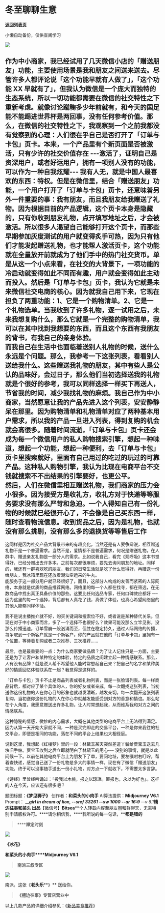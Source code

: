 # 冬至聊聊生意

[**返回列表页**](/gzh/槽边往事)

小懒自动备份，仅供查阅学习

![](https://mmbiz.qpic.cn/mmbiz_jpg/Ia6gU9JNtkqw5ssO9JvOdzu7aAlc5FYaicuUTfvkTtSib1Tia7lxCJibQnQ24iaCc1PFXExKzcv7Dm0rSR96wDicniahA/640?wx_fmt=jpeg&from;=appmsg)

作为中小商家，我已经试用了几天微信小店的「赠送朋友」功能，主要使用场景是我和朋友之间送来送去。尽管许多人都评论说「这个功能早就有人做了」，「这个功能 XX
早就有了」，但我认为微信是一个庞大而独特的生态系统，所以一切功能都需要在微信的社交特性之下重新考虑。就像讨论蹴鞠多少年前就有，和今天的国足能不能踢进世界杯是两回事，没有任何参考价值。那么，在微信的社交特性之下，我观察到一个之前我都没有觉察到的心理：人们很在乎自己是否打开了「订单与卡包」页卡。本来，一个产品里有个新页面是否被激活，只有少许的社交价值存在
---激活了，证明自己是资深用户，或者好运用户，拥有一项别人没有的功能，可以作为一种自我炫耀---
我有人无，就是中国人最喜欢的东西：特权。但是在微信里，结合「赠送朋友」功能，一个用户打开了「订单与卡包」页卡，还意味着另外一件重要的事：我有朋友，而且我朋友给我赠送了礼物。因为根据目前的产品逻辑，这个页卡本身是隐藏的，只有你收到朋友礼物，点开填写地址之后，才会被激活。所以很多人渴望自己能够打开这个页卡，而那些早期参加灰度测试的用户就变得炙手可热，因为只有他们才能发起赠送礼物，也才能帮人激活页卡，这个功能就在全量放开前就成为了他们手中的热门社交货币。单是从这一个小点来看，在社交的大背景下，一项功能的冷启动就变得如此不同而有趣，用户就会变得如此主动而投入。然后是「订单与卡包」页卡，我认为它就是未来微信社交电商的核心。因为就我自己用下来，它现在担负了两重功能：1、它是一个购物清单。2、它是一个礼物选单。当我收到了许多礼物，逐一试用之后，未来我想复购什么，那么它就是一个完整的购物清单，我可以在其中找到我想要的东西，而且这个东西有我朋友的背书，有我自己的亲身体验。  
而我自己在生活中也面临着送别人礼物的时候，送什么永远是个问题。那么，我参考一下这张列表，看看别人送给我什么。这些赠送我礼物的朋友，其中有些人是公认的品味好，会过日子，那么他们当初选择送我的礼物就是个很好的参考，我可以同样选择一样买下再送人，节省我的时间，减少我找礼物的麻烦。我自己作为中小商家，当然愿意让我的产品先进入这个列表，安安静静呆在那里。因为购物清单和礼物清单对应了两种基本用户需求，所以我的产品一旦进入列表，得到复购的机会就会高很多。随着时间流逝，「订单与卡包」页卡还会成为每一个微信用户的私人购物搜索引擎，想起一种味道，想起一个功能，想起一种便利，去「订单与卡包」页卡里搜索就好，里面有自己用过的吃过的玩过的可靠产品。这种私人购物引擎，我认为比现在电商平台不交钱就搜索不不出结果的引擎要好，也更公平。  
然后，人们在微信里相互赠送礼物，我们商家的压力会小很多。因为接受方是收礼方，收礼方对于快递等等服务要求没有那么严苛和急迫。一个人得知自己有一份礼物的时候就已经很开心了，不会像是自己买东西一样，随时查看物流信息。收到货品之后，因为是礼物，也就没有那么挑剔，没有那么多的退换货等等售后工作
---
这同样是因为社交产品大背景带来的有趣变化。当然还是有人要争辩说，相互赠送礼物不是一个普遍需求。当然不是，爱情都不是普遍需求，何况是赠送礼物。在人群中，赠送亲友礼物是一部分人的需求。比如说我自己，看完《观呼吸》这本书觉得好，已经分赠出去许多本。之前每次都很麻烦，要先去询问朋友的地址。同样的，我还有一群喜欢吃的朋友，我们的日常生活就是吃了什么觉得好，再赠送一份给朋友，我冰箱里现在还放着潮汕空运来的牛丸。  
能服务于这一部分用户就已经很好了，而且，这部分人构成的友善而紧密的人际网络，本身就是优质的商品推荐网络。网络里的每一个人都在找寻，都在筛选，在无数商品中找出真正具备价值的那些。这要比任何选品专家，任何口碑效应都好
---因为这里的每一个选择，背后都有人真花了钱，真做了体验，也真心希望网络里的其他人能够同样体验。

我不是说主播推介就不好，购买关键词和搜索位不好，或者说是某种替代关系。但现在对于中小商家而言，多了一个选择不也很好么？效果可能没那么立竿见影，没那么传播迅速，订单雪崩一般汹涌而至，但胜在稳定持久，通过人际网络的传播，每争取到一个新客户就是一个新客户，你的产品就在他的「订单与卡包」里拥有一个位置，等待着复购或者二次推荐、三次推荐......

最后，也是最重要的一点：为什么商家要做品牌？为了让人记住只是一方面，主要还是为了让客户和某种特定的体验，特定的品质之间建立起一种情感联系。那么，人有没有品牌？就是说人希不希望他人能时常想起自己来？把自己的名字和某种美好的情感回忆体验联系在一起？我觉得是这样的。

「订单与卡包」页卡不止是商品列表或者礼物列表，而是一张脸谱列表。每一样商品背后，都对应了某个具体的人，你的好友或者亲戚。每一次翻找这张列表，当初送你这份礼物的人在你心目的形象也就越发清晰，越发亲切。每一次翻开这张列表复购，当初送你这份礼物的人在你心中就越发能感受到对方的善意和情谊。那么站在个人角度，我愿意赠送出许多礼物，让人时常想起我，从而维系我和对方之间的情感联系。

这种隐秘的情感，微妙的内心需求，大概在其他类型的电商平台上无法得到满足。因为从第一天开始大家就不同，一种是买完即走的交易平台，一种是你来我往的社交平台，即便是相同的功能，落在不同的平台上结果也大相径庭。

说到这里，我想起《红楼梦》里的一段：林黛玉某天突然差遣丫鬟给贾宝玉送去几块旧手帕。贾宝玉收到之后立即就明白了林黛玉的用心---
没别的事情，就是以此问候一下。以前在其他电商平台上为朋友下了单，要问地址，要左嘱咐右叮咛，帮着查快递，感觉自己送了一份礼物是多大的事情一样。现在有了微信「赠送朋友」功能，终于可以没事随手送出一份小礼物，对方点一下就收下，不需要太多言辞。

《诗经》里曾经吟诵过：「投我以木桃，报之以琼瑶。匪报也，永以为好也」。这样的人在今天，应该还有很多吧？

  

  

题图标题：**《梦见狮子》** 创作者：**和菜头的小肉手** AI算法提供：**Midjourney V6.1** Prompt： ______girl
in dream of lion, --sref 33261 --sw 1000 --ar 16:9___ \--v 6.1_**槽边往事****和菜头
出品******【微信号】****Bitsea******个人转载内容至朋友圈和群聊天，无需特别申请版权许可。****请你相信我，****我所说的每一句话，****都是错的**

> ******禅定时刻**

![](https://mmbiz.qpic.cn/mmbiz_jpg/Ia6gU9JNtkqw5ssO9JvOdzu7aAlc5FYaWibFds1hjksWctkSh64DRtj4kia5Ou7IkopVXNjRgic5FeZwHfCPa1EicA/640?wx_fmt=jpeg&from;=appmsg)

**《冰花》**

**和菜头的小肉手****Midjourney V6.1**

> **南派三叔专区**

![](https://mmbiz.qpic.cn/mmbiz_jpg/Ia6gU9JNtkqw5ssO9JvOdzu7aAlc5FYag98c7TVkcFjY0ES7954MxBbB8L7QYlEMtsib8WIJ8aOlss9icZ8f0meA/640?wx_fmt=jpeg&from;=appmsg)

南派，这张《**老头乐****》** 送给你。

> **《槽边往事》专营店营业中**

以上几款产品的详细介绍参见：《[新品美食推荐](https://mp.weixin.qq.com/s?__biz=MjM5MjAzODU2MA==&mid=2652801681&idx=1&sn=14620ec952928e23d02fc38dcf3acdeb&scene=21#wechat_redirect)》

  

